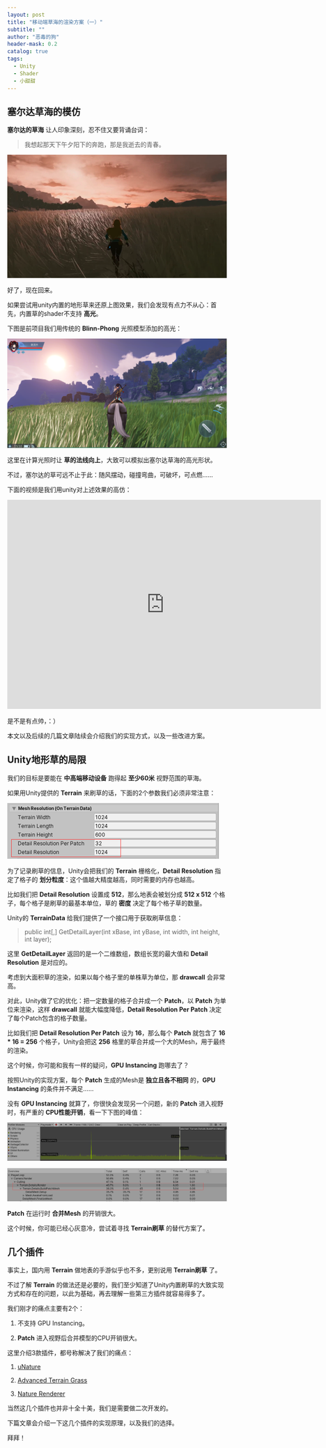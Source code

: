 ```yaml
---
layout: post
title: "移动端草海的渲染方案（一）"
subtitle: ""
author: "恶毒的狗"
header-mask: 0.2
catalog: true
tags:
  - Unity
  - Shader
  - 小甜甜
---
```


## 塞尔达草海的模仿

**塞尔达的草海** 让人印象深刻，忍不住又要背诵台词：

> 我想起那天下午夕阳下的奔跑，那是我逝去的青春。

![img](/img/unity-grass/screenshot1.png)

好了，现在回来。

如果尝试用unity内置的地形草来还原上图效果，我们会发现有点力不从心：首先，内置草的shader不支持 **高光**。 

下图是前项目我们用传统的 **Blinn-Phong** 光照模型添加的高光：

![img](/img/unity-grass/screenshot2.png)

这里在计算光照时让 **草的法线向上**，大致可以模拟出塞尔达草海的高光形状。

不过，塞尔达的草可远不止于此：随风摆动，碰撞弯曲，可破坏，可点燃......

下面的视频是我们用unity对上述效果的高仿：

<iframe frameborder="0" width="720" height="480" src="https://v.qq.com/txp/iframe/player.html?vid=h3051zdbrxd" allowFullScreen="true"></iframe>

是不是有点帅，：）

本文以及后续的几篇文章陆续会介绍我们的实现方式，以及一些改进方案。

## Unity地形草的局限

我们的目标是要能在 **中高端移动设备** 跑得起 **至少60米** 视野范围的草海。 

如果用Unity提供的 **Terrain** 来刷草的话，下面的2个参数我们必须非常注意：

![img](/img/unity-grass/screenshot3.png)

为了记录刷草的信息，Unity会把我们的 **Terrain** 栅格化，**Detail Resolution** 指定了格子的 **划分粒度**：这个值越大精度越高，同时需要的内存也越高。

比如我们把 **Detail Resolution** 设置成 **512**，那么地表会被划分成 **512 x 512** 个格子，每个格子是刷草的最基本单位，草的 **密度** 决定了每个格子草的数量。

Unity的 **TerrainData** 给我们提供了一个接口用于获取刷草信息：

> public int[,] GetDetailLayer(int xBase, int yBase, int width, int height, int layer);

这里 **GetDetailLayer** 返回的是一个二维数组，数组长宽的最大值和 **Detail Resolution** 是对应的。

考虑到大面积草的渲染，如果以每个格子里的单株草为单位，那 **drawcall** 会非常高。

对此，Unity做了它的优化：把一定数量的格子合并成一个 **Patch**，以 **Patch** 为单位来渲染，这样 **drawcall** 就能大幅度降低，**Detail Resolution Per Patch** 决定了每个Patch包含的格子数量。

比如我们把 **Detail Resolution Per Patch** 设为 **16**，那么每个 **Patch** 就包含了 **16 * 16 = 256** 个格子，Unity会把这 **256** 格里的草合并成一个大的Mesh，用于最终的渲染。

这个时候，你可能和我有一样的疑问，**GPU Instancing** 跑哪去了？

按照Unity的实现方案，每个 **Patch** 生成的Mesh是 **独立且各不相同** 的，**GPU Instancing** 的条件并不满足......

没有 **GPU Instancing** 就算了，你很快会发现另一个问题，新的 **Patch** 进入视野时，有严重的 **CPU性能开销**，看一下下图的峰值：

![img](/img/unity-grass/screenshot4.png)

![img](/img/unity-grass/screenshot5.png)

**Patch** 在运行时 **合并Mesh** 的开销很大。

这个时候，你可能已经心灰意冷，尝试着寻找 **Terrain刷草** 的替代方案了。

## 几个插件

事实上，国内用 **Terrain** 做地表的手游似乎也不多，更别说用 **Terrain刷草** 了。

不过了解 **Terrain** 的做法还是必要的，我们至少知道了Unity内置刷草的大致实现方式和存在的问题，以此为基础，再去理解一些第三方插件就容易得多了。

我们刚才的痛点主要有2个：

1. 不支持 GPU Instancing。

2. **Patch** 进入视野后合并模型的CPU开销很大。

这里介绍3款插件，都号称解决了我们的痛点：

1. [uNature](https://assetstore.unity.com/packages/vfx/shaders/unature-gpu-grass-and-interactable-trees-43129?aid=1101l85Tr)

2. [Advanced Terrain Grass](https://assetstore.unity.com/packages/tools/terrain/advanced-terrain-grass-100014?aid=1101l85Tr)

3. [Nature Renderer](https://assetstore.unity.com/packages/tools/terrain/nature-renderer-153552?aid=1101l85Tr)

当然这几个插件也并非十全十美，我们是需要做二次开发的。

下篇文章会介绍一下这几个插件的实现原理，以及我们的选择。

拜拜！



















